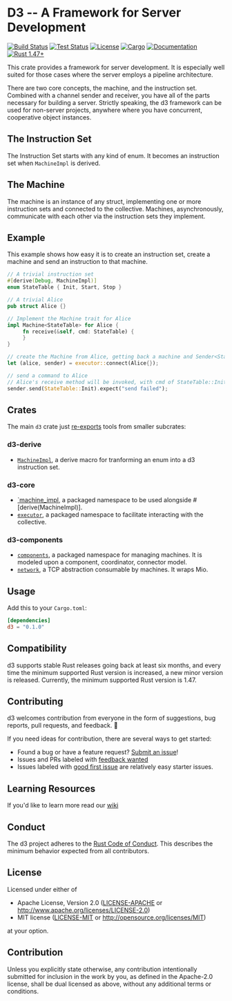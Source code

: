 # D3 -- A Framework for Server Development

[![Build Status](https://github.com/BruceBrown/d3/workflows/Rust/badge.svg)](
https://github.com/brucebrown/d3/actions)
[![Test Status](https://github.com/BruceBrown/d3/workflows/Tests/badge.svg)](
https://github.com/brucebrown/d3/actions)
[![License](https://img.shields.io/badge/license-MIT%20OR%20Apache--2.0-blue.svg)](
https://github.com/BruceBrown/d3#license)
[![Cargo](https://img.shields.io/crates/v/d3.svg)](
https://crates.io/crates/d3)
[![Documentation](https://docs.rs/d3/badge.svg)](
https://docs.rs/d3)
[![Rust 1.47+](https://img.shields.io/badge/rust-1.47+-color.svg)](
https://www.rust-lang.org)


This crate provides a framework for server development. It is especially
well suited for those cases where the server employs a pipeline architecture.

There are two core concepts, the machine, and the instruction set. Combined
with a channel sender and receiver, you have all of the parts necessary for
building a server. Strictly speaking, the d3 framework can be used for non-server
projects, anywhere where you have concurrent, cooperative object instances.

## The Instruction Set
The Instruction Set starts with any kind of enum. It becomes an instruction set
when `MachineImpl` is derived.

## The Machine
The machine is an instance of any struct, implementing one or more instruction sets
and connected to the collective. Machines, asynchronously, communicate with each
other via the instruction sets they implement.

## Example
This example shows how easy it is to create an instruction set, create a machine
and send an instruction to that machine.
``` rust
// A trivial instruction set
#[derive(Debug, MachineImpl)]
enum StateTable { Init, Start, Stop }

// A trivial Alice
pub struct Alice {}

// Implement the Machine trait for Alice
impl Machine<StateTable> for Alice {
     fn receive(&self, cmd: StateTable) {
     }
}

// create the Machine from Alice, getting back a machine and Sender<StateTable>.
let (alice, sender) = executor::connect(Alice{});

// send a command to Alice
// Alice's receive method will be invoked, with cmd of StateTable::Init.
sender.send(StateTable::Init).expect("send failed");
```

## Crates
The main `d3` crate just [re-exports](src/lib.rs) tools from smaller subcrates:
### d3-derive
* [`MachineImpl`](d3-derive), a derive macro for tranforming an enum into a d3 instruction set.
### d3-core
* [`machine_impl](d3-core), a packaged namespace to be used alongside <quote>#[derive(MachineImpl)]</quote>.
* [`executor`](d3-core), a packaged namespace to facilitate interacting with the collective.
### d3-components
* [`components`](d3-components), a packaged namespace for managing machines. It is modeled upon a component, coordinator, connector model.
* [`network`](d3-components), a TCP abstraction consumable by machines. It wraps Mio.

## Usage

Add this to your `Cargo.toml`:

```toml
[dependencies]
d3 = "0.1.0"
```

## Compatibility

d3 supports stable Rust releases going back at least six months,
and every time the minimum supported Rust version is increased, a new minor
version is released. Currently, the minimum supported Rust version is 1.47.

## Contributing

d3 welcomes contribution from everyone in the form of suggestions, bug reports,
pull requests, and feedback. 💛

If you need ideas for contribution, there are several ways to get started:
* Found a bug or have a feature request?
[Submit an issue](https://github.com/brucebrown/d3/issues/new)!
* Issues and PRs labeled with
[feedback wanted](https://github.com/brucebrown/d3/issues?utf8=%E2%9C%93&q=is%3Aopen+sort%3Aupdated-desc+label%3A%22feedback+wanted%22+)
* Issues labeled with
  [good first issue](https://github.com/brucebrown/d3/issues?q=is%3Aissue+is%3Aopen+sort%3Aupdated-desc+label%3A%22good+first+issue%22)
  are relatively easy starter issues.

## Learning Resources

If you'd like to learn more read our [wiki](https://github.com/brucebrown/d3/wiki)

## Conduct

The d3 project adheres to the
[Rust Code of Conduct](https://github.com/rust-lang/rust/blob/master/CODE_OF_CONDUCT.md).
This describes the minimum behavior expected from all contributors.

## License

Licensed under either of

 * Apache License, Version 2.0 ([LICENSE-APACHE](LICENSE-APACHE) or http://www.apache.org/licenses/LICENSE-2.0)
 * MIT license ([LICENSE-MIT](LICENSE-MIT) or http://opensource.org/licenses/MIT)

at your option.


## Contribution

Unless you explicitly state otherwise, any contribution intentionally submitted
for inclusion in the work by you, as defined in the Apache-2.0 license, shall be
dual licensed as above, without any additional terms or conditions.
